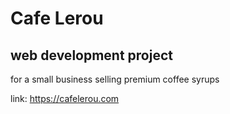 # Cafe Lerou

## web development project
for a small business selling premium coffee syrups

link: https://cafelerou.com
